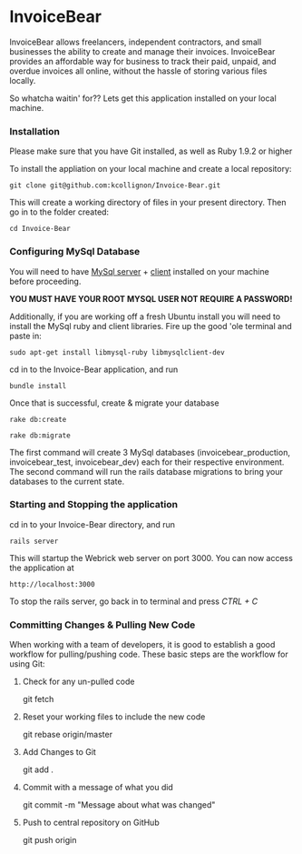 # InvoiceBear 

InvoiceBear allows freelancers, independent contractors, and small businesses the ability to create and manage their invoices. InvoiceBear provides an affordable way for business to track their paid, unpaid, and overdue invoices all online, without the hassle of storing various files locally.

So whatcha waitin' for?? Lets get this application installed on your local machine. 

### Installation

Please make sure that you have Git installed, as well as Ruby 1.9.2 or higher

To install the appliation on your local machine and create a local repository:

    git clone git@github.com:kcollignon/Invoice-Bear.git

This will create a working directory of files in your present directory. Then go in to the folder created:

    cd Invoice-Bear

### Configuring MySql Database

You will need to have [MySql server](http://dev.mysql.com/downloads/mysql/) + [client](http://dev.mysql.com/downloads/mysql/) installed on your machine before proceeding. 

**YOU MUST HAVE YOUR ROOT MYSQL USER NOT REQUIRE A PASSWORD!**

Additionally, if you are working off a fresh Ubuntu install you will need to install the MySql ruby and client libraries. Fire up the good 'ole terminal and paste in:

    sudo apt-get install libmysql-ruby libmysqlclient-dev

cd in to the Invoice-Bear application, and run

    bundle install

Once that is successful, create & migrate your database

    rake db:create

    rake db:migrate

The first command will create 3 MySql databases (invoicebear_production, invoicebear_test, invoicebear_dev) each for their respective environment. The second command will run the rails database migrations to bring your databases to the current state.

### Starting and Stopping the application

cd in to your Invoice-Bear directory, and run

    rails server

This will startup the Webrick web server on port 3000. You can now access the application at

    http://localhost:3000

To stop the rails server, go back in to terminal and press *CTRL + C*

### Committing Changes & Pulling New Code

When working with a team of developers, it is good to establish a good workflow for pulling/pushing code. These basic steps are the workflow for using Git:

1. Check for any un-pulled code

    git fetch

2. Reset your working files to include the new code

    git rebase origin/master

3. Add Changes to Git

    git add .

4. Commit with a message of what you did

    git commit -m "Message about what was changed"

5. Push to central repository on GitHub

    git push origin

